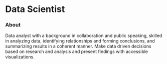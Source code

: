 # Data Scientist

### About
Data analyst with a background in collaboration and public speaking, skilled in analyzing data, identifying relationships and forming conclusions, and summarizing results in a coherent manner. Make data driven decisions based on research and analysis and present findings with accessible visualizations.
